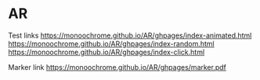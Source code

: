 # AR

Test links
https://monoochrome.github.io/AR/ghpages/index-animated.html
https://monoochrome.github.io/AR/ghpages/index-random.html
https://monoochrome.github.io/AR/ghpages/index-click.html

Marker link
https://monoochrome.github.io/AR/ghpages/marker.pdf